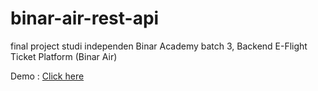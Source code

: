 # binar-air-rest-api
final project studi independen Binar Academy batch 3, Backend E-Flight Ticket Platform (Binar Air)

Demo : <a href="https://youtu.be/gtYn_-DU3h0?si=wVeZKJU3_BXxBk9u">Click here</a>
 
